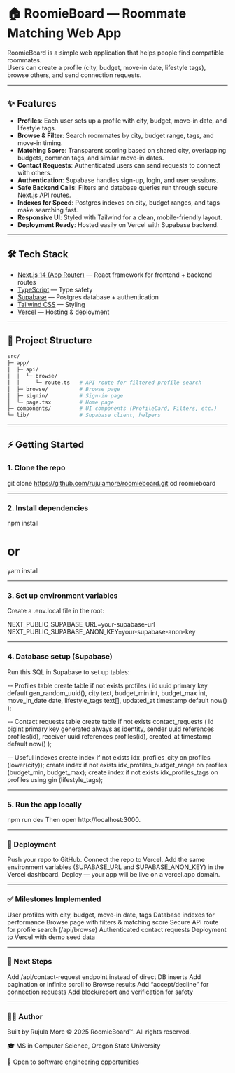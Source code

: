 # 🏠 RoomieBoard — Roommate Matching Web App

RoomieBoard is a simple web application that helps people find compatible roommates.  
Users can create a profile (city, budget, move-in date, lifestyle tags), browse others, and send connection requests.

---

## ✨ Features

- **Profiles**: Each user sets up a profile with city, budget, move-in date, and lifestyle tags.
- **Browse & Filter**: Search roommates by city, budget range, tags, and move-in timing.
- **Matching Score**: Transparent scoring based on shared city, overlapping budgets, common tags, and similar move-in dates.
- **Contact Requests**: Authenticated users can send requests to connect with others.
- **Authentication**: Supabase handles sign-up, login, and user sessions.
- **Safe Backend Calls**: Filters and database queries run through secure Next.js API routes.
- **Indexes for Speed**: Postgres indexes on city, budget ranges, and tags make searching fast.
- **Responsive UI**: Styled with Tailwind for a clean, mobile-friendly layout.
- **Deployment Ready**: Hosted easily on Vercel with Supabase backend.

---

## 🛠️ Tech Stack

- [Next.js 14 (App Router)](https://nextjs.org/) — React framework for frontend + backend routes
- [TypeScript](https://www.typescriptlang.org/) — Type safety
- [Supabase](https://supabase.com/) — Postgres database + authentication
- [Tailwind CSS](https://tailwindcss.com/) — Styling
- [Vercel](https://vercel.com/) — Hosting & deployment

---

## 📂 Project Structure

```bash
src/
├─ app/
│  ├─ api/
│  │  └─ browse/
│  │     └─ route.ts   # API route for filtered profile search
│  ├─ browse/          # Browse page
│  ├─ signin/          # Sign-in page
│  └─ page.tsx         # Home page
├─ components/         # UI components (ProfileCard, Filters, etc.)
└─ lib/                # Supabase client, helpers

```
---

## ⚡ Getting Started

### 1. Clone the repo

git clone https://github.com/rujulamore/roomieboard.git
cd roomieboard

---

### 2. Install dependencies

npm install
# or
yarn install

---

### 3. Set up environment variables

Create a .env.local file in the root:

NEXT_PUBLIC_SUPABASE_URL=your-supabase-url
NEXT_PUBLIC_SUPABASE_ANON_KEY=your-supabase-anon-key

---

### 4. Database setup (Supabase)

Run this SQL in Supabase to set up tables:

-- Profiles table
create table if not exists profiles (
  id uuid primary key default gen_random_uuid(),
  city text,
  budget_min int,
  budget_max int,
  move_in_date date,
  lifestyle_tags text[],
  updated_at timestamp default now()
);

-- Contact requests table
create table if not exists contact_requests (
  id bigint primary key generated always as identity,
  sender uuid references profiles(id),
  receiver uuid references profiles(id),
  created_at timestamp default now()
);

-- Useful indexes
create index if not exists idx_profiles_city on profiles (lower(city));
create index if not exists idx_profiles_budget_range on profiles (budget_min, budget_max);
create index if not exists idx_profiles_tags on profiles using gin (lifestyle_tags);

---

### 5. Run the app locally

npm run dev
Then open http://localhost:3000.

---

### 🚀 Deployment

Push your repo to GitHub.
Connect the repo to Vercel.
Add the same environment variables (SUPABASE_URL and SUPABASE_ANON_KEY) in the Vercel dashboard.
Deploy — your app will be live on a vercel.app domain.

---

### ✅ Milestones Implemented

User profiles with city, budget, move-in date, tags
Database indexes for performance
Browse page with filters & matching score
Secure API route for profile search (/api/browse)
Authenticated contact requests
Deployment to Vercel with demo seed data

---

### 🔮 Next Steps

Add /api/contact-request endpoint instead of direct DB inserts
Add pagination or infinite scroll to Browse results
Add “accept/decline” for connection requests
Add block/report and verification for safety

---

### 👩‍💻 Author

Built by Rujula More
© 2025 RoomieBoard™. All rights reserved.

🎓 MS in Computer Science, Oregon State University

💼 Open to software engineering opportunities





